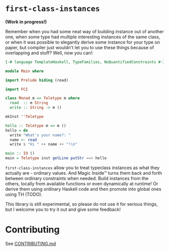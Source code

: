 # `first-class-instances`

**(Work in progress!)**

Remember when you had some neat way of building instance out of another one,
when some type had multiple interesting instances of the same class, or when it
was possible to elegantly derive some instance for your type on paper, but
compiler just wouldn't let you to use these things because of overlapping and stuff?
Well, now you can!:

```hs
{-# language TemplateHaskell, TypeFamilies, NoQuantifiedConstraints #-}

module Main where

import Prelude hiding (read)

import FCI

class Monad m => Teletype m where
  read  :: m String
  write :: String -> m ()

mkInst ''Teletype

hello :: Teletype m => m ()
hello = do
  write "What's your name?: "
  name <- read
  write $ "Hi " ++ name ++ "!\n"

main :: IO ()
main = Teletype inst getLine putStr ==> hello
```

`first-class-instances` allow you to treat typeclass instances as what they
actually are - ordinary values. And Magic Inside™ turns them back and forth
between ordinary constraints when needed. Build instances from the others,
locally from available functions or even dynamically at runtime! Or derive them
using ordinary Haskell code and then promote into global ones using TH (TODO).

This library is still experimental, so please do not use it for serious things,
but I welcome you to try it out and give some feedback!

# Contributing

See [CONTRIBUTING.md](CONTRIBUTING.md)
